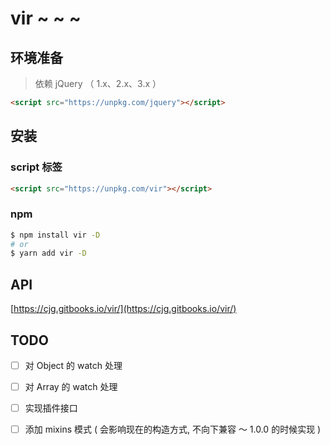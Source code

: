 # vir ~ ~ ~

## 环境准备

  >依赖 jQuery （ 1.x、2.x、3.x ）

  ```html
  <script src="https://unpkg.com/jquery"></script>
  ```

## 安装
### script 标签

  ```html
  <script src="https://unpkg.com/vir"></script>
  ```
### npm

  ```bash
  $ npm install vir -D
  # or
  $ yarn add vir -D
  ```

## API

[https://cjg.gitbooks.io/vir/](https://cjg.gitbooks.io/vir/)

## TODO

- [ ] 对 Object 的 watch 处理
- [ ] 对 Array 的 watch 处理
- [ ] 实现插件接口
- [ ] 添加 mixins 模式 ( 会影响现在的构造方式, 不向下兼容 ～ 1.0.0 的时候实现 )



